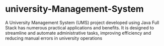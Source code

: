 # university-Management-System
A University Management System (UMS) project developed using Java Full Stack has numerous practical applications and benefits. It is designed to streamline and automate administrative tasks, improving efficiency and reducing manual errors in university operations
